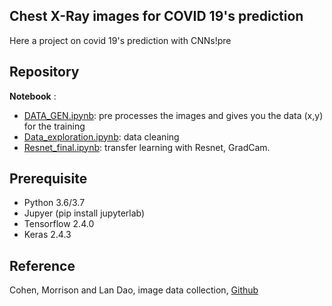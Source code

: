 
## Chest X-Ray images for COVID 19's prediction

Here a project on covid 19's prediction with CNNs!pre



## Repository


__Notebook__ : 
  + [DATA_GEN.ipynb](https://github.com/AmbroiseM/ML_Fun/blob/main/old-projects/covid_project_DL/Notebooks/DATA_GEN.ipynb): pre processes the images and gives you the data (x,y) for the training 
  + [Data_exploration.ipynb](https://github.com/AmbroiseM/ML_Fun/blob/main/old-projects/covid_project_DL/Notebooks/Data_exploration.ipynb): data cleaning
  + [Resnet_final.ipynb](https://github.com/AmbroiseM/ML_Fun/blob/main/old-projects/covid_project_DL/Notebooks/Resnet_final.ipynb): transfer learning with Resnet, GradCam.

  
  
## Prerequisite

  + Python 3.6/3.7
  + Jupyer (pip install jupyterlab)
  + Tensorflow 2.4.0 
  + Keras 2.4.3
  
## Reference

Cohen, Morrison and Lan Dao, image data collection, [Github](https://github.com/ieee8023/covid-chestxray-dataset)

